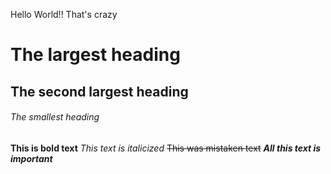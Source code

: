 Hello World!!
That's crazy

# The largest heading
## The second largest heading
###### The smallest heading
**This is bold text**
*This text is italicized*
~~This was mistaken text~~
***All this text is important***
